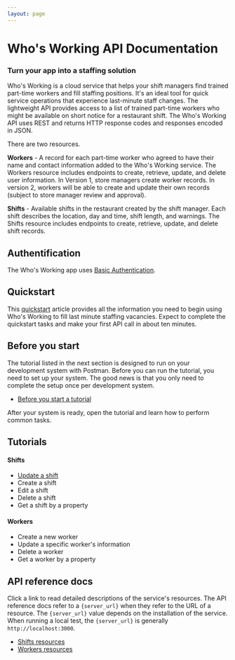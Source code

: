 ```yaml
---
layout: page
---
```


# Who's Working API Documentation

### Turn your app into a staffing solution

Who's Working is a cloud service that helps your shift managers find trained part-time workers and fill staffing positions. It's an ideal tool for quick service operations that experience last-minute staff changes. The lightweight API provides access to a list of trained part-time workers who might be available on short notice for a restaurant shift. The Who's Working API uses REST and returns HTTP response codes and responses encoded in JSON.

There are two resources.

**Workers** - A record for each part-time worker who agreed to have their name and contact information added to the Who's Working service. The Workers resource includes endpoints to create, retrieve, update, and delete user information. In Version 1, store managers create worker records. In version 2, workers will be able to create and update their own records (subject to store manager review and approval).

**Shifts** - Available shifts in the restaurant created by the shift manager. Each shift describes the location, day and time, shift length, and warnings. The Shifts resource includes endpoints to create, retrieve, update, and delete shift records.

## Authentification

The Who's Working app uses [Basic Authentication](api/basic_auth.md).

## Quickstart

This [quickstart](api/quickstart_working.md) article provides all the information you need to begin using Who's Working to fill last minute staffing vacancies. Expect to complete the quickstart tasks and make your first API call in about ten minutes.

## Before you start

The tutorial listed in the next section is designed to run on your development system with Postman. Before you can run the tutorial, you need to set up your system. The good news is that you only need to complete the setup once per development system.

* [Before you start a tutorial](tutorials/before-you-start-a-tutorial.md)

After your system is ready, open the tutorial and learn how to perform common tasks.

## Tutorials

#### Shifts

* [Update a shift](tutorials/update-a-shift.md)
* Create a shift
* Edit a shift
* Delete a shift
* Get a shift by a property

#### Workers

* Create a new worker
* Update a specific worker's information
* Delete a worker
* Get a worker by a property

## API reference docs

Click a link to read detailed descriptions of the service's resources. The API reference docs refer to a `{server_url}` when they refer to the URL of a resource. The `{server_url}` value depends on the installation of the service. When running a local test, the `{server_url}` is generally `http://localhost:3000`.

* [Shifts resources](api/shifts-resources.md)
* [Workers resources](api/workers-resources.md)
